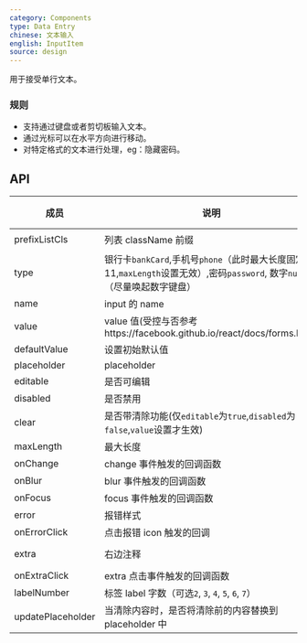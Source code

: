```yaml
---
category: Components
type: Data Entry
chinese: 文本输入
english: InputItem
source: design
---
```



用于接受单行文本。


### 规则
- 支持通过键盘或者剪切板输入文本。
- 通过光标可以在水平方向进行移动。
- 对特定格式的文本进行处理，eg：隐藏密码。


## API


| 成员        | 说明           | 类型             | 默认值       |
|------------|----------------|-----------------|--------------|
| prefixListCls    |   列表 className 前缀      | String |  `am-list`  |
| type    | 银行卡`bankCard`,手机号`phone`（此时最大长度固定为11,`maxLength`设置无效）,密码`password`, 数字`number`（尽量唤起数字键盘）  | String |  `text`  |
| name    | input 的 name        | String |  无  |
| value    | value 值(受控与否参考https://facebook.github.io/react/docs/forms.html)  | String |  无  |
| defaultValue    | 设置初始默认值        | String |  -  |
| placeholder      | placeholder        | String | ''  |
| editable    | 是否可编辑        | bool |  true  |
| disabled    | 是否禁用        | bool |  false  |
| clear      |  是否带清除功能(仅`editable`为`true`,`disabled`为`false`,`value`设置才生效) | bool | false  |
| maxLength      |  最大长度      | number |  无  |
| onChange    | change 事件触发的回调函数 | Function(val) |  -  |
| onBlur     | blur 事件触发的回调函数 | Function(val) |   -  |
| onFocus    | focus 事件触发的回调函数 | Function(val) |  -  |
| error       | 报错样式        | bool |  false  |
| onErrorClick       | 点击报错 icon 触发的回调   | Function |  无  |
| extra       | 右边注释   | string or node |  ''  |
| onExtraClick      | extra 点击事件触发的回调函数 | Function(e) |  无  |
| labelNumber   | 标签 label 字数（可选`2`, `3`, `4`, `5`, `6`, `7`） | number | `4`  |
| updatePlaceholder | 当清除内容时，是否将清除前的内容替换到 placeholder 中 | bool |  false  |
